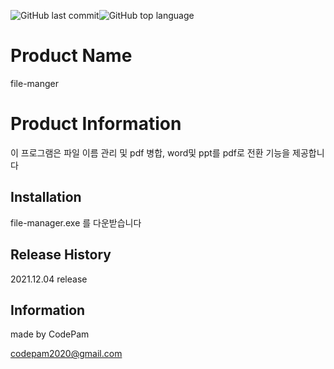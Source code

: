 <img alt="GitHub last commit" src="https://img.shields.io/github/last-commit/codepam2020/file-manager"><img alt="GitHub top language" src="https://img.shields.io/github/languages/top/codepam2020/file-manager">


Product Name
==========

file-manger

# Product Information
이 프로그램은 파일 이름 관리 및 pdf 병합, word및 ppt를 pdf로 전환 기능을 제공합니다

## Installation

file-manager.exe 를 다운받습니다



<!-- A few motivating and useful examples of how your product can be used. Spice this up with code blocks and potentially more screenshots.

_For more examples and usage, please refer to the [Wiki][wiki]._

## Development setup

Describe how to install all development dependencies and how to run an automated test-suite of some kind. Potentially do this for multiple platforms. -->



## Release History

2021.12.04 release

<!-- - 0.2.1
  - CHANGE: Update docs (module code remains unchanged)
- 0.2.0
  - CHANGE: Remove `setDefaultXYZ()`
  - ADD: Add `init()`
- 0.1.1
  - FIX: Crash when calling `baz()` (Thanks @GenerousContributorName!)
- 0.1.0
  - The first proper release
  - CHANGE: Rename `foo()` to `bar()`
- 0.0.1
  - Work in progress -->

## Information

made by CodePam

codepam2020@gmail.com

